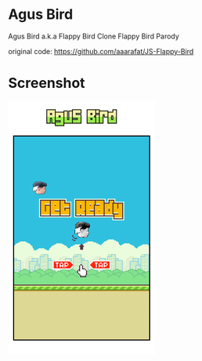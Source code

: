 # Agus Bird
Agus Bird a.k.a Flappy Bird Clone
Flappy Bird Parody

original code:
https://github.com/aaarafat/JS-Flappy-Bird

# Screenshot
![alt text](https://raw.githubusercontent.com/agusbird/play/main/ss.png)
